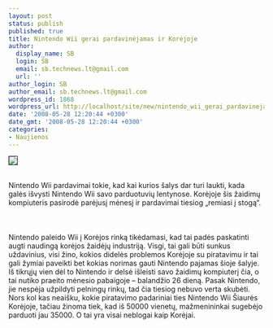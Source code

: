 ```yaml
---
layout: post
status: publish
published: true
title: Nintendo Wii gerai pardavinėjamas ir Korėjoje
author:
  display_name: SB
  login: SB
  email: sb.technews.lt@gmail.com
  url: ''
author_login: SB
author_email: sb.technews.lt@gmail.com
wordpress_id: 1868
wordpress_url: http://localhost/site/new/nintendo_wii_gerai_pardavinejamas_ir_korejoje/
date: '2008-05-28 12:20:44 +0300'
date_gmt: '2008-05-28 12:20:44 +0300'
categories:
- Naujienos
---
```

<div class="imgright"><img src="http://tbn0.google.com/images?q=tbn:rWtpsr-8nfrnnM:http://img.hexus.net/v2/gaming/screenshots/wii_logo.jpg" border="1"></div>
<p><br>Nintendo Wii pardavimai tokie, kad kai kurios šalys dar turi laukti, kada galės išvysti Nintendo Wii savo parduotuvių lentynose. Korėjoje šis žaidimų kompiuteris pasirodė parėjusį mėnesį ir pardavimai tiesiog „remiasi į stogą“.<br />
<br><br />
<br>Nintendo paleido Wii į Korėjos rinką tikėdamasi, kad tai padės paskatinti augti naudingą korėjos žaidėjų industriją. Visgi, tai gali būti sunkus uždavinius, visi žino, kokios didelės problemos Korėjoje su piratavimu ir tai gali žymiai paveikti bet kokias norimas gauti Nintendo pajamas šioje šalyje. Iš tikrųjų vien dėl to Nintendo ir delsė išleisti savo žaidimų kompiuterį čia, o tai nutiko praeito mėnesio pabaigoje – balandžio 26 dieną. Pasak Nintendo, jie nespėja užpildyti pelningų rinkų, tad čia tiesiog nebuvo verta skubėti. Nors kol kas neaišku, kokie piratavimo padariniai ties Nintendo Wii Šiaurės Korėjoje, tačiau žinoma tiek, kad iš 50000 vienetų, mažmenininkai sugebėjo parduoti jau 35000. O tai yra visai neblogai kaip Korėjai.<br />
<br><br />
<br></p>
